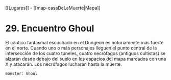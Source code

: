 [[Lugares]]  -  [[map-casaDeLaMuerte|Mapa]]

# 29. Encuentro Ghoul

El cántico fantasmal escuchado en el Dungeon es notoriamente más fuerte en el norte. Cuando uno o más personajes lleguen el punto central de la intersección de los cuatro túneles, cuatro necrófagos (antiguos cultistas) se alzarán desde debajo del suelo en los espacios del mapa 
marcados con una X y atacarán. Los necrófagos lucharán hasta la muerte.

```statblock
monster: Ghoul
```



